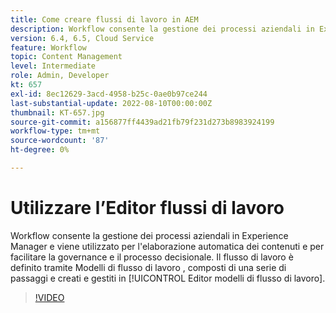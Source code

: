 ```yaml
---
title: Come creare flussi di lavoro in AEM
description: Workflow consente la gestione dei processi aziendali in Experience Manager e viene utilizzato per l'elaborazione automatica dei contenuti e per facilitare la governance e il processo decisionale.
version: 6.4, 6.5, Cloud Service
feature: Workflow
topic: Content Management
level: Intermediate
role: Admin, Developer
kt: 657
exl-id: 8ec12629-3acd-4958-b25c-0ae0b97ce244
last-substantial-update: 2022-08-10T00:00:00Z
thumbnail: KT-657.jpg
source-git-commit: a156877ff4439ad21fb79f231d273b8983924199
workflow-type: tm+mt
source-wordcount: '87'
ht-degree: 0%

---
```


# Utilizzare l’Editor flussi di lavoro

Workflow consente la gestione dei processi aziendali in Experience Manager e viene utilizzato per l&#39;elaborazione automatica dei contenuti e per facilitare la governance e il processo decisionale. Il flusso di lavoro è definito tramite Modelli di flusso di lavoro , composti di una serie di passaggi e creati e gestiti in [!UICONTROL Editor modelli di flusso di lavoro].

>[!VIDEO](https://video.tv.adobe.com/v/22201/?quality=12&learn=on)
